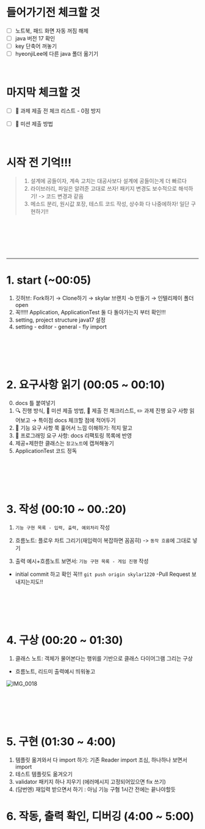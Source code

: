 
# 들어가기전 체크할 것
- [ ] 노트북, 패드 화면 자동 꺼짐 해제
- [ ] java 버전 17 확인
- [ ] key 단축어 꺼놓기
- [ ] hyeonjiLee에 다른 java 폴더 옮기기

<br>

# 마지막 체크할 것
- [ ] 🚨 과제 제출 전 체크 리스트 - 0점 방지
- [ ] 📮 미션 제출 방법


<br>

# 시작 전 기억!!!  
> 1. 설계에 공들이자, 계속 고치는 대공사보다 설계에 공들이는게 더 빠르다
> 2. 라이브러리, 파일은 알려준 고대로 쓰자! 패키지 변경도 보수적으로 해석하기! -> 코드 변경과 같음
> 3. 메소드 분리, 원시값 포장, 테스트 코드 작성, 상수화 다 나중에하자! 일단 구현하기!!

<br>

<br>
<br>
<br>
<br>

-----
# 1. start (~00:05)
1. 깃허브: Fork하기 → Clone하기 → skylar 브랜치 -b 만들기 → 인텔리제이 폴더 open
2. 꼭!!!!! Application, ApplicationTest 둘 다 돌아가는지 부터 확인!!!
3. setting, project structure java17 설정
4. setting - editor - general - fly import

<br>
<br>
<br>
<br>

# 2. 요구사항 읽기 (00:05 ~ 00:10)
0. docs 틀 붙여넣기
1. 🔍 진행 방식, 📮 미션 제출 방법, 🚨 제출 전 체크리스트, ✏️ 과제 진행 요구 사항 읽어보고 →  특이점 docs 체크할 점에 적어두기
2. 🚀 기능 요구 사항 쭉 훑어서 느낌 이해하기: 적지 말고
3. 🎯 프로그래밍 요구 사항: docs 리팩토링 목록에 반영
4. 제공+제한한 클래스는 `참고노트`에 캡쳐해놓기
5. ApplicationTest 코드 정독


<br>
<br>
<br>
<br>


# 3. 작성  (00:10 ~ 00.:20)
1. `기능 구현 목록 - 입력, 출력, 예외처리` 작성

2. 흐름노트: 플로우 차트 그리기(재입력이 복잡하면 꼼꼼히) -> `동작 흐름`에 그대로 넣기

3. 출력 예시+흐름노트 보면서: `기능 구현 목록 - 게임 진행` 작성
 - initial commit 하고 확인 꼭!!! `git push origin skylar1220` -Pull Request 보내지는지도!!
<br>
<br>
<br>
<br>

# 4. 구상 (00:20 ~ 01:30)
1. 클래스 노트: 객체가 물어본다는 행위를 기반으로 클래스 다이어그램 그리는 구상
- 흐름노트, 리드미 출력예시 띄워놓고

![IMG_0018](https://github.com/skylar1220/wootech-final-test-study/assets/110809927/0fb85f4b-402d-4974-a97a-ada067aa9d03)


<br>
<br>
<br>
<br>


# 5. 구현 (01:30 ~ 4:00)
1. 템플릿 옮겨와서 다 import 하기: 기존 Reader import 조심, 하나하나 보면서 import
2. 테스트 템플릿도 옮겨오기
3. validator 패키지 하나 지우기 (에러메시지 고정되어있으면 fix 쓰기)
4. (담번엔) 재입력 받으면서 하기 : 아님 기능 구혐 1시간 전에는 끝나야할듯

# 6. 작동, 출력 확인, 디버깅 (4:00 ~ 5:00)
